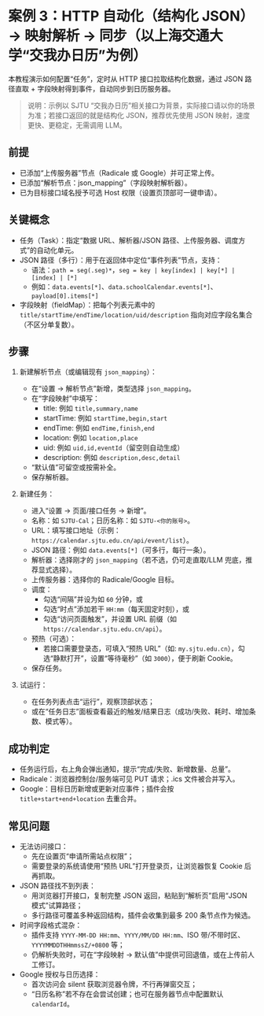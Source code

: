 # 案例 3：HTTP 自动化（结构化 JSON）→ 映射解析 → 同步（以上海交通大学“交我办日历”为例）

本教程演示如何配置“任务”，定时从 HTTP 接口拉取结构化数据，通过 JSON 路径直取 + 字段映射得到事件，自动同步到日历服务器。

> 说明：示例以 SJTU “交我办日历”相关接口为背景，实际接口请以你的场景为准；若接口返回的就是结构化 JSON，推荐优先使用 JSON 映射，速度更快、更稳定，无需调用 LLM。

## 前提
- 已添加“上传服务器”节点（Radicale 或 Google）并可正常上传。
- 已添加“解析节点：json_mapping”（字段映射解析器）。
- 已为目标接口域名授予可选 Host 权限（设置页顶部可一键申请）。

## 关键概念
- 任务（Task）：指定“数据 URL、解析器/JSON 路径、上传服务器、调度方式”的自动化单元。
- JSON 路径（多行）：用于在返回体中定位“事件列表”节点，支持：
  - 语法：`path = seg(.seg)*`，`seg = key | key[index] | key[*] | [index] | [*]`
  - 例如：`data.events[*]`、`data.schoolCalendar.events[*]`、`payload[0].items[*]`
- 字段映射（fieldMap）：把每个列表元素中的 `title/startTime/endTime/location/uid/description` 指向对应字段名集合（不区分单复数）。

## 步骤
1. 新建解析节点（或编辑现有 `json_mapping`）：
   - 在“设置 → 解析节点”新增，类型选择 `json_mapping`。
   - 在“字段映射”中填写：
     - title: 例如 `title,summary,name`
     - startTime: 例如 `startTime,begin,start`
     - endTime: 例如 `endTime,finish,end`
     - location: 例如 `location,place`
     - uid: 例如 `uid,id,eventId`（留空则自动生成）
     - description: 例如 `description,desc,detail`
   - “默认值”可留空或按需补全。
   - 保存解析器。

2. 新建任务：
   - 进入“设置 → 页面/接口任务 → 新增”。
   - 名称：如 `SJTU-Cal`；日历名称：如 `SJTU-<你的账号>`。
   - URL：填写接口地址（示例：`https://calendar.sjtu.edu.cn/api/event/list`）。
   - JSON 路径：例如 `data.events[*]`（可多行，每行一条）。
   - 解析器：选择刚才的 `json_mapping`（若不选，仍可走直取/LLM 兜底，推荐显式选择）。
   - 上传服务器：选择你的 Radicale/Google 目标。
   - 调度：
     - 勾选“间隔”并设为如 `60` 分钟，或
     - 勾选“时点”添加若干 `HH:mm`（每天固定时刻），或
     - 勾选“访问页面触发”，并设置 URL 前缀（如 `https://calendar.sjtu.edu.cn/api`）。
   - 预热（可选）：
     - 若接口需要登录态，可填入“预热 URL”（如: `my.sjtu.edu.cn`），勾选“静默打开”，设置“等待毫秒”（如 `3000`），便于刷新 Cookie。
   - 保存任务。

3. 试运行：
   - 在任务列表点击“运行”，观察顶部状态；
   - 或在“任务日志”面板查看最近的触发/结果日志（成功/失败、耗时、增加条数、模式等）。

## 成功判定
- 任务运行后，右上角会弹出通知，提示“完成/失败、新增数量、总量”。
- Radicale：浏览器控制台/服务端可见 PUT 请求；.ics 文件被合并写入。
- Google：目标日历新增或更新对应事件；插件会按 `title+start+end+location` 去重合并。

## 常见问题
- 无法访问接口：
  - 先在设置页“申请所需站点权限”；
  - 需要登录的系统请使用“预热 URL”打开登录页，让浏览器恢复 Cookie 后再抓取。
- JSON 路径找不到列表：
  - 用浏览器打开接口，复制完整 JSON 返回，粘贴到“解析页”启用“JSON 模式”试算路径；
  - 多行路径可覆盖多种返回结构，插件会收集到最多 200 条节点作为候选。
- 时间字段格式混杂：
  - 插件支持 `YYYY-MM-DD HH:mm`、`YYYY/MM/DD HH:mm`、ISO 带/不带时区、`YYYYMMDDTHHmmssZ/+0800` 等；
  - 仍解析失败时，可在“字段映射 → 默认值”中提供可回退值，或在上传前人工修订。
- Google 授权与日历选择：
  - 首次访问会 silent 获取浏览器令牌，不行再弹窗交互；
  - “日历名称”若不存在会尝试创建；也可在服务器节点中配置默认 `calendarId`。

